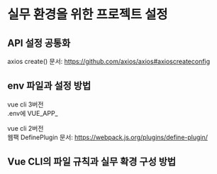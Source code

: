 # 실무 환경을 위한 프로젝트 설정

## API 설정 공통화
axios create() 문서: https://github.com/axios/axios#axioscreateconfig

## env 파일과 설정 방법
vue cli 3버전  
.env에 VUE_APP_

vue cli 2버전  
웹팩 DefinePlugin 문서: https://webpack.js.org/plugins/define-plugin/

## Vue CLI의 파일 규칙과 실무 확경 구성 방법


